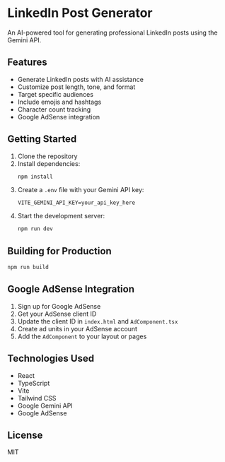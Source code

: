 # LinkedIn Post Generator

An AI-powered tool for generating professional LinkedIn posts using the Gemini API.

## Features

- Generate LinkedIn posts with AI assistance
- Customize post length, tone, and format
- Target specific audiences
- Include emojis and hashtags
- Character count tracking
- Google AdSense integration

## Getting Started

1. Clone the repository
2. Install dependencies:
   ```bash
   npm install
   ```
3. Create a `.env` file with your Gemini API key:
   ```
   VITE_GEMINI_API_KEY=your_api_key_here
   ```
4. Start the development server:
   ```bash
   npm run dev
   ```

## Building for Production

```bash
npm run build
```

## Google AdSense Integration

1. Sign up for Google AdSense
2. Get your AdSense client ID
3. Update the client ID in `index.html` and `AdComponent.tsx`
4. Create ad units in your AdSense account
5. Add the `AdComponent` to your layout or pages

## Technologies Used

- React
- TypeScript
- Vite
- Tailwind CSS
- Google Gemini API
- Google AdSense

## License

MIT
